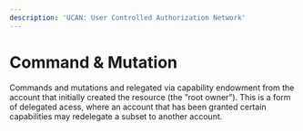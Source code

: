 ```yaml
---
description: 'UCAN: User Controlled Authorization Network'
---
```


# Command & Mutation

Commands and mutations and relegated via capability endowment from the account that initially created the resource \(the ”root owner”\). This is a form of delegated acess, where an account that has been granted certain capabilities may redelegate a subset to another account.


